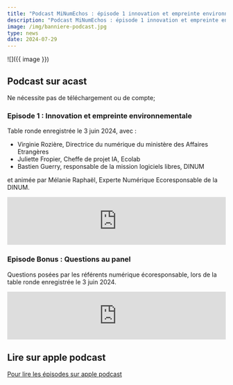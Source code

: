```yaml
---
title: "Podcast MiNumEchos : épisode 1 innovation et empreinte environnementale"
description: "Podcast MiNumEchos : épisode 1 innovation et empreinte environnementale"
image: /img/banniere-podcast.jpg
type: news
date: 2024-07-29
---
```


![]({{ image }})

## Podcast sur acast

Ne nécessite pas de téléchargement ou de compte;

### Episode 1 : Innovation et empreinte environnementale 

Table ronde enregistrée le 3 juin 2024, avec :
* Virginie Rozière, Directrice du numérique du ministère des Affaires Etrangères
* Juliette Fropier, Cheffe de projet IA, Ecolab
* Bastien Guerry, responsable de la mission logiciels libres, DINUM

et animée par Mélanie Raphaël, Experte Numérique Ecoresponsable de la DINUM.

<iframe src="https://embed.acast.com/$/669e18c83847f8c1a590bc69/66a250708f24d109f2184ec7?" frameBorder="0" width="100%" height="110px" allow="autoplay"></iframe>

### Episode Bonus : Questions au panel 

Questions posées par les référents numérique écoresponsable, lors de la table ronde enregistrée le 3 juin 2024.

<iframe src="https://embed.acast.com/$/669e18c83847f8c1a590bc69/66a250f88f24d109f2186db2?" frameBorder="0" width="100%" height="110px" allow="autoplay"></iframe>

## Lire sur apple podcast

[Pour lire les épisodes sur apple podcast](https://podcasts.apple.com/fr/podcast/minumechos-initiatives-pour-un-num%C3%A9rique-public/id1759375669)